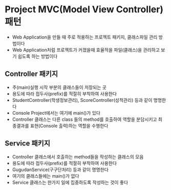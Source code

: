 # Project MVC(Model View Controller) 패턴
* Web Application을 만들 때 주로 적용하는 프로젝트 패키지, 클래스파일 관리 방법이다
* Web Application처럼 프로젝트가 커졌을때 효율적을 파일(클래스)을 관리하고 보기 쉽도록 하는 방법이다

## Controller 패키지
* 주(main)실행 시작 부분의 클래스들이 저장되는 곳
* 용도에 따라 접두사(prefix)를 적절히 부착하여 사용한다
* StudentController(학생정보관리), ScoreController(성적관리) 등과 같이 명명한다
* Console Project에서는 여기에 main()가 있다
* Controller 클래스는 다른 class 들의 method를 호출하여 역할을 분담시키고 최종결과를 표현(Console 출력)하는 역할을 수행한다

## Service 패키지
* Controller 클래스에서 호출하는 method들을 작성하는 클래스의 모음
* 용도에 따라 접두사(prefix)를 적절히 부착하여 사용한다
* GugudanService(구구단처리) 등과 같이 명명한다
* 여기의 클래스들에는 main()가 없다
* Service 클래스는 한가지 일에 집중하도록 작성하는 것이 좋다
